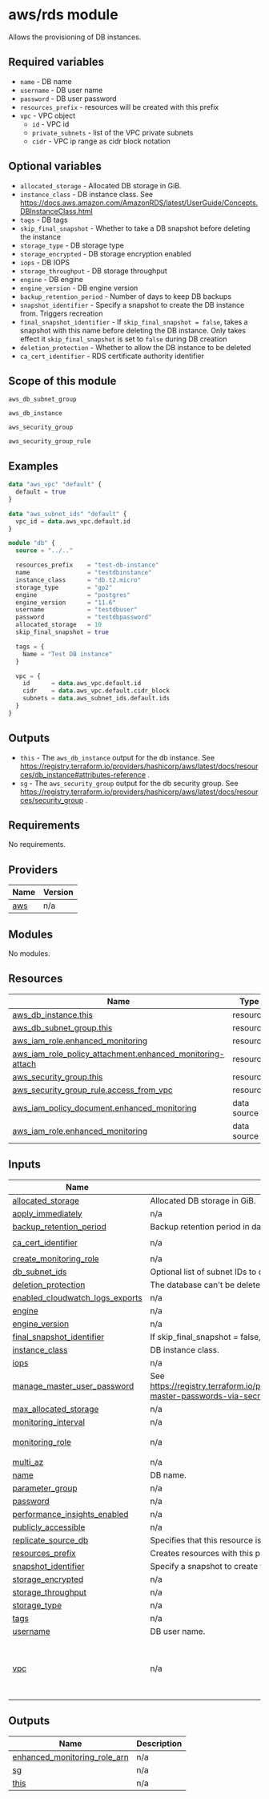 # aws/rds module

Allows the provisioning of DB instances.

## Required variables

- `name` - DB name
- `username` - DB user name
- `password` - DB user password
- `resources_prefix` - resources will be created with this prefix
- `vpc` - VPC object
  - `id` - VPC id
  - `private_subnets` - list of the VPC private subnets
  - `cidr` - VPC ip range as cidr block notation

## Optional variables

- `allocated_storage` - Allocated DB storage in GiB.
- `instance_class` - DB instance class. See https://docs.aws.amazon.com/AmazonRDS/latest/UserGuide/Concepts.DBInstanceClass.html
- `tags` - DB tags
- `skip_final_snapshot` - Whether to take a DB snapshot before deleting the instance
- `storage_type` - DB storage type
- `storage_encrypted` - DB storage encryption enabled
- `iops` - DB IOPS
- `storage_throughput` - DB storage throughput
- `engine` - DB engine
- `engine_version` - DB engine version
- `backup_retention_period` - Number of days to keep DB backups
- `snapshot_identifier` - Specify a snapshot to create the DB instance from. Triggers recreation
- `final_snapshot_identifier` - If `skip_final_snapshot = false`, takes a snapshot with this name before deleting the DB instance. Only takes effect it `skip_final_snapshot` is set to `false` during DB creation
- `deletion_protection` - Whether to allow the DB instance to be deleted
- `ca_cert_identifier` - RDS certificate authority identifier

## Scope of this module

`aws_db_subnet_group`

`aws_db_instance`

`aws_security_group`

`aws_security_group_rule`

## Examples

```terraform
data "aws_vpc" "default" {
  default = true
}

data "aws_subnet_ids" "default" {
  vpc_id = data.aws_vpc.default.id
}

module "db" {
  source = "../.."

  resources_prefix    = "test-db-instance"
  name                = "testdbinstance"
  instance_class      = "db.t2.micro"
  storage_type        = "gp2"
  engine              = "postgres"
  engine_version      = "11.6"
  username            = "testdbuser"
  password            = "testdbpassword"
  allocated_storage   = 10
  skip_final_snapshot = true

  tags = {
    Name = "Test DB instance"
  }

  vpc = {
    id      = data.aws_vpc.default.id
    cidr    = data.aws_vpc.default.cidr_block
    subnets = data.aws_subnet_ids.default.ids
  }
}
```

## Outputs

- `this` - The `aws_db_instance` output for the db instance. See https://registry.terraform.io/providers/hashicorp/aws/latest/docs/resources/db_instance#attributes-reference .
- `sg` - The `aws_security_group` output for the db security group. See https://registry.terraform.io/providers/hashicorp/aws/latest/docs/resources/security_group .

<!-- BEGIN_TF_DOCS -->
## Requirements

No requirements.

## Providers

| Name | Version |
|------|---------|
| <a name="provider_aws"></a> [aws](#provider\_aws) | n/a |

## Modules

No modules.

## Resources

| Name | Type |
|------|------|
| [aws_db_instance.this](https://registry.terraform.io/providers/hashicorp/aws/latest/docs/resources/db_instance) | resource |
| [aws_db_subnet_group.this](https://registry.terraform.io/providers/hashicorp/aws/latest/docs/resources/db_subnet_group) | resource |
| [aws_iam_role.enhanced_monitoring](https://registry.terraform.io/providers/hashicorp/aws/latest/docs/resources/iam_role) | resource |
| [aws_iam_role_policy_attachment.enhanced_monitoring-attach](https://registry.terraform.io/providers/hashicorp/aws/latest/docs/resources/iam_role_policy_attachment) | resource |
| [aws_security_group.this](https://registry.terraform.io/providers/hashicorp/aws/latest/docs/resources/security_group) | resource |
| [aws_security_group_rule.access_from_vpc](https://registry.terraform.io/providers/hashicorp/aws/latest/docs/resources/security_group_rule) | resource |
| [aws_iam_policy_document.enhanced_monitoring](https://registry.terraform.io/providers/hashicorp/aws/latest/docs/data-sources/iam_policy_document) | data source |
| [aws_iam_role.enhanced_monitoring](https://registry.terraform.io/providers/hashicorp/aws/latest/docs/data-sources/iam_role) | data source |

## Inputs

| Name | Description | Type | Default | Required |
|------|-------------|------|---------|:--------:|
| <a name="input_allocated_storage"></a> [allocated\_storage](#input\_allocated\_storage) | Allocated DB storage in GiB. | `number` | `10` | no |
| <a name="input_apply_immediately"></a> [apply\_immediately](#input\_apply\_immediately) | n/a | `bool` | `false` | no |
| <a name="input_backup_retention_period"></a> [backup\_retention\_period](#input\_backup\_retention\_period) | Backup retention period in days. | `number` | `30` | no |
| <a name="input_ca_cert_identifier"></a> [ca\_cert\_identifier](#input\_ca\_cert\_identifier) | n/a | `string` | `"rds-ca-rsa2048-g1"` | no |
| <a name="input_create_monitoring_role"></a> [create\_monitoring\_role](#input\_create\_monitoring\_role) | n/a | `bool` | `false` | no |
| <a name="input_db_subnet_ids"></a> [db\_subnet\_ids](#input\_db\_subnet\_ids) | Optional list of subnet IDs to create a custom DB subnet group. | `list(string)` | `null` | no |
| <a name="input_deletion_protection"></a> [deletion\_protection](#input\_deletion\_protection) | The database can't be deleted when this is set to true. | `bool` | `false` | no |
| <a name="input_enabled_cloudwatch_logs_exports"></a> [enabled\_cloudwatch\_logs\_exports](#input\_enabled\_cloudwatch\_logs\_exports) | n/a | `list(string)` | `[]` | no |
| <a name="input_engine"></a> [engine](#input\_engine) | n/a | `string` | `"postgres"` | no |
| <a name="input_engine_version"></a> [engine\_version](#input\_engine\_version) | n/a | `string` | `"11.6"` | no |
| <a name="input_final_snapshot_identifier"></a> [final\_snapshot\_identifier](#input\_final\_snapshot\_identifier) | If skip\_final\_snapshot = false, takes a snapshot with this name before deleting the instance. | `string` | `null` | no |
| <a name="input_instance_class"></a> [instance\_class](#input\_instance\_class) | DB instance class. | `string` | `"db.t2.micro"` | no |
| <a name="input_iops"></a> [iops](#input\_iops) | n/a | `number` | `null` | no |
| <a name="input_manage_master_user_password"></a> [manage\_master\_user\_password](#input\_manage\_master\_user\_password) | See https://registry.terraform.io/providers/hashicorp/aws/latest/docs/resources/db_instance#managed-master-passwords-via-secrets-manager-default-kms-key | `bool` | `false` | no |
| <a name="input_max_allocated_storage"></a> [max\_allocated\_storage](#input\_max\_allocated\_storage) | n/a | `number` | n/a | yes |
| <a name="input_monitoring_interval"></a> [monitoring\_interval](#input\_monitoring\_interval) | n/a | `number` | `15` | no |
| <a name="input_monitoring_role"></a> [monitoring\_role](#input\_monitoring\_role) | n/a | `string` | `"rds-monitoring-role"` | no |
| <a name="input_multi_az"></a> [multi\_az](#input\_multi\_az) | n/a | `bool` | `false` | no |
| <a name="input_name"></a> [name](#input\_name) | DB name. | `string` | `null` | no |
| <a name="input_parameter_group"></a> [parameter\_group](#input\_parameter\_group) | n/a | `string` | `null` | no |
| <a name="input_password"></a> [password](#input\_password) | n/a | `string` | `null` | no |
| <a name="input_performance_insights_enabled"></a> [performance\_insights\_enabled](#input\_performance\_insights\_enabled) | n/a | `bool` | `true` | no |
| <a name="input_publicly_accessible"></a> [publicly\_accessible](#input\_publicly\_accessible) | n/a | `bool` | `false` | no |
| <a name="input_replicate_source_db"></a> [replicate\_source\_db](#input\_replicate\_source\_db) | Specifies that this resource is a Replicate database, and to use this value as the source database. | `string` | `null` | no |
| <a name="input_resources_prefix"></a> [resources\_prefix](#input\_resources\_prefix) | Creates resources with this prefix. | `string` | n/a | yes |
| <a name="input_snapshot_identifier"></a> [snapshot\_identifier](#input\_snapshot\_identifier) | Specify a snapshot to create the DB instance from. Triggers recreation. | `string` | `null` | no |
| <a name="input_storage_encrypted"></a> [storage\_encrypted](#input\_storage\_encrypted) | n/a | `bool` | `false` | no |
| <a name="input_storage_throughput"></a> [storage\_throughput](#input\_storage\_throughput) | n/a | `number` | `null` | no |
| <a name="input_storage_type"></a> [storage\_type](#input\_storage\_type) | n/a | `string` | `"gp2"` | no |
| <a name="input_tags"></a> [tags](#input\_tags) | n/a | `map(string)` | `{}` | no |
| <a name="input_username"></a> [username](#input\_username) | DB user name. | `string` | n/a | yes |
| <a name="input_vpc"></a> [vpc](#input\_vpc) | n/a | <pre>object({<br/>    id      = string<br/>    cidr    = string<br/>    subnets = optional(list(string), [])<br/>  })</pre> | n/a | yes |

## Outputs

| Name | Description |
|------|-------------|
| <a name="output_enhanced_monitoring_role_arn"></a> [enhanced\_monitoring\_role\_arn](#output\_enhanced\_monitoring\_role\_arn) | n/a |
| <a name="output_sg"></a> [sg](#output\_sg) | n/a |
| <a name="output_this"></a> [this](#output\_this) | n/a |
<!-- END_TF_DOCS -->